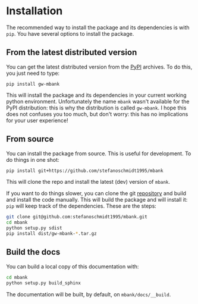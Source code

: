 Installation
============

The recommended way to install the package and its dependencies is with `pip`.
You have several options to install the package.

## From the latest distributed version

You can get the latest distributed version from the [PyPI](https://pypi.org/project/mbank/) archives.
To do this, you just need to type:

```
pip install gw-mbank
```

This will install the package and its dependencies in your current working python environment.
Unfortunately the name `mbank` wasn't available for the PyPI distribution: this is why the distribution is called `gw-mbank`. I hope this does not confuses you too much, but don't worry: this has no implications for your user experience!

## From source

You can install the package from source. This is useful for development.
To do things in one shot:
```Bash
pip install git+https://github.com/stefanoschmidt1995/mbank
```
This will clone the repo and install the latest (dev) version of `mbank`.

If you want to do things slower, you can clone the git [repository](https://github.com/stefanoschmidt1995/mbank) and build and install the code manually.
This will build the package and will install it: `pip` will keep track of the dependencies.
These are the steps:

```Bash
git clone git@github.com:stefanoschmidt1995/mbank.git
cd mbank
python setup.py sdist
pip install dist/gw-mbank-*.tar.gz
```

## Build the docs

You can build a local copy of this documentation with:

```Bash
cd mbank
python setup.py build_sphinx
```

The documentation will be built, by default, on `mbank/docs/__build`.



